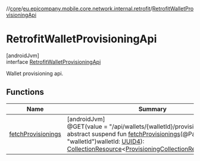 //[core](../../../index.md)/[eu.epicompany.mobile.core.network.internal.retrofit](../index.md)/[RetrofitWalletProvisioningApi](index.md)

# RetrofitWalletProvisioningApi

[androidJvm]\
interface [RetrofitWalletProvisioningApi](index.md)

Wallet provisioning api.

## Functions

| Name | Summary |
|---|---|
| [fetchProvisionings](fetch-provisionings.md) | [androidJvm]<br>@GET(value = &quot;/api/wallets/{walletId}/provisionings&quot;)<br>abstract suspend fun [fetchProvisionings](fetch-provisionings.md)(@Path(value = &quot;walletId&quot;)walletId: [UUID4](../../eu.epicompany.mobile.core.datatypes/index.md#545543244%2FClasslikes%2F-1060529556)): [CollectionResource](../../eu.epicompany.mobile.core.network.hypermedia/-collection-resource/index.md)&lt;[ProvisioningCollectionResourceEmbed](../../eu.epicompany.mobile.core.network.model.provisioning/-provisioning-collection-resource-embed/index.md)&gt; |
